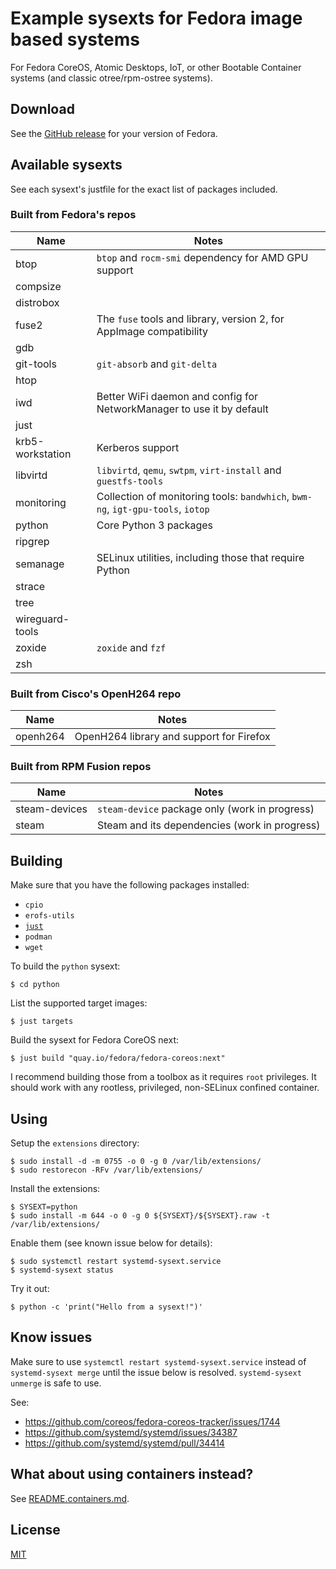 # Example sysexts for Fedora image based systems

For Fedora CoreOS, Atomic Desktops, IoT, or other Bootable Container systems
(and classic otree/rpm-ostree systems).

## Download

See the [GitHub release](https://github.com/travier/fedora-sysexts/releases)
for your version of Fedora.

## Available sysexts

See each sysext's justfile for the exact list of packages included.

### Built from Fedora's repos

| Name | Notes |
|-|-|
| btop | `btop` and `rocm-smi` dependency for AMD GPU support |
| compsize | |
| distrobox | |
| fuse2 | The `fuse` tools and library, version 2, for AppImage compatibility |
| gdb | |
| git-tools | `git-absorb` and `git-delta` |
| htop | |
| iwd | Better WiFi daemon and config for NetworkManager to use it by default |
| just | |
| krb5-workstation | Kerberos support |
| libvirtd | `libvirtd`, `qemu`, `swtpm`, `virt-install` and `guestfs-tools` |
| monitoring | Collection of monitoring tools: `bandwhich`, `bwm-ng`, `igt-gpu-tools`, `iotop` |
| python | Core Python 3 packages |
| ripgrep | |
| semanage | SELinux utilities, including those that require Python |
| strace | |
| tree | |
| wireguard-tools | |
| zoxide | `zoxide` and `fzf` |
| zsh | |

### Built from Cisco's OpenH264 repo

| Name | Notes |
|-|-|
| openh264 | OpenH264 library and support for Firefox |

### Built from RPM Fusion repos

| Name | Notes |
|-|-|
| steam-devices | `steam-device` package only (work in progress) |
| steam | Steam and its dependencies (work in progress) |

## Building

Make sure that you have the following packages installed:
- `cpio`
- `erofs-utils`
- [`just`](https://github.com/casey/just)
- `podman`
- `wget`

To build the `python` sysext:

```
$ cd python
```

List the supported target images:

```
$ just targets
```

Build the sysext for Fedora CoreOS next:

```
$ just build "quay.io/fedora/fedora-coreos:next"
```

I recommend building those from a toolbox as it requires `root` privileges. It
should work with any rootless, privileged, non-SELinux confined container.

## Using

Setup the `extensions` directory:

```
$ sudo install -d -m 0755 -o 0 -g 0 /var/lib/extensions/
$ sudo restorecon -RFv /var/lib/extensions/
```

Install the extensions:

```
$ SYSEXT=python
$ sudo install -m 644 -o 0 -g 0 ${SYSEXT}/${SYSEXT}.raw -t /var/lib/extensions/
```

Enable them (see known issue below for details):

```
$ sudo systemctl restart systemd-sysext.service
$ systemd-sysext status
```

Try it out:

```
$ python -c 'print("Hello from a sysext!")'
```

## Know issues

Make sure to use `systemctl restart systemd-sysext.service` instead of
`systemd-sysext merge` until the issue below is resolved. `systemd-sysext
unmerge` is safe to use.

See:
- https://github.com/coreos/fedora-coreos-tracker/issues/1744
- https://github.com/systemd/systemd/issues/34387
- https://github.com/systemd/systemd/pull/34414

## What about using containers instead?

See [README.containers.md](README.containers.md).

## License

[MIT](LICENSE)
